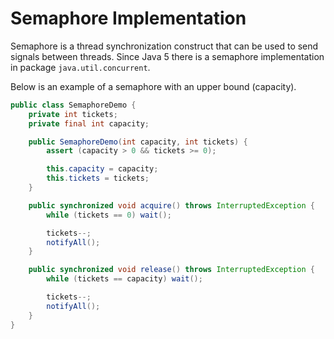 # Semaphore Implementation

Semaphore is a thread synchronization construct that can be used to send signals between threads. Since Java 5 there is a semaphore implementation in package `java.util.concurrent`.

 Below is an example of a semaphore with an upper bound (capacity).

```java
public class SemaphoreDemo {
    private int tickets;
    private final int capacity;

    public SemaphoreDemo(int capacity, int tickets) {
        assert (capacity > 0 && tickets >= 0);

        this.capacity = capacity;
        this.tickets = tickets;
    }

    public synchronized void acquire() throws InterruptedException {
        while (tickets == 0) wait();

        tickets--;
        notifyAll();
    }

    public synchronized void release() throws InterruptedException {
        while (tickets == capacity) wait();

        tickets--;
        notifyAll();
    }
}
```
